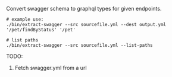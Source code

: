 Convert swagger schema to graphql types for given endpoints.

```
# example use:
./bin/extract-swagger --src sourcefile.yml --dest output.yml '/pet/findByStatus' '/pet'

# list paths
./bin/extract-swagger --src sourcefile.yml --list-paths
```

TODO:
1. Fetch swagger.yml from a url
